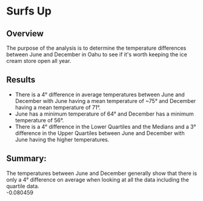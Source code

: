 # Surfs Up
## Overview
The purpose of the analysis is to determine the temperature differences between June and December in Oahu to see if it's worth keeping the ice cream store open all year.
## Results
- There is a 4° difference in average temperatures between June and December with June having a mean temperature of ~75° and December having a mean temperature of 71°.
- June has a minimum temperature of 64° and December has a minimum temperature of 56°.
- There is a 4° difference in the Lower Quartiles and the Medians and a 3° difference in the Upper Quartiles between June and December with June having the higher temperatures.

## Summary:
The temperatures between June and December generally show that there is only a 4° difference on average when looking at all the data including the quartile data.   
-0.080459
 

